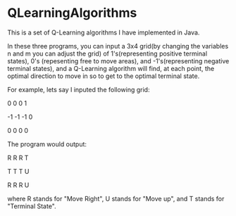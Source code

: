 # QLearningAlgorithms
This is a set of Q-Learning algorithms I have implemented in Java.

In these three programs, you can input a 3x4 grid(by changing the variables n and m you can adjust the grid) of 1's(representing positive terminal states),
0's (repesenting free to move areas), and -1's(representing negative terminal states), and a Q-Learning algorithm will find, at each point, 
the optimal direction to move in so to get to the optimal terminal state.

For example, lets say I inputed the following grid:
 
 0  0  0 1 
 
-1 -1 -1 0

 0  0  0 0
 
 The program would output:
 
 R R R T
 
 T T T U
 
 R R R U
 
 where R stands for "Move Right", U stands for "Move up", and T stands for "Terminal State".
